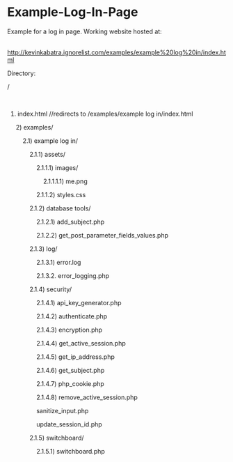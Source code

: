 # Example-Log-In-Page
Example for a log in page. Working website hosted at:

&nbsp;&nbsp;&nbsp;&nbsp;
http://kevinkabatra.ignorelist.com/examples/example%20log%20in/index.html

Directory:

/

&nbsp;&nbsp;&nbsp;&nbsp;
1) index.html //redirects to /examples/example log in/index.html

&nbsp;&nbsp;&nbsp;&nbsp;
2) examples/

&nbsp;&nbsp;&nbsp;&nbsp;&nbsp;&nbsp;&nbsp;&nbsp;
2.1) example log in/

&nbsp;&nbsp;&nbsp;&nbsp;&nbsp;&nbsp;&nbsp;&nbsp;&nbsp;&nbsp;&nbsp;&nbsp;
2.1.1) assets/

&nbsp;&nbsp;&nbsp;&nbsp;&nbsp;&nbsp;&nbsp;&nbsp;&nbsp;&nbsp;&nbsp;&nbsp;&nbsp;&nbsp;&nbsp;&nbsp;
2.1.1.1) images/

&nbsp;&nbsp;&nbsp;&nbsp;&nbsp;&nbsp;&nbsp;&nbsp;&nbsp;&nbsp;&nbsp;&nbsp;&nbsp;&nbsp;&nbsp;&nbsp;&nbsp;&nbsp;&nbsp;&nbsp;
2.1.1.1.1) me.png

&nbsp;&nbsp;&nbsp;&nbsp;&nbsp;&nbsp;&nbsp;&nbsp;&nbsp;&nbsp;&nbsp;&nbsp;&nbsp;&nbsp;&nbsp;&nbsp;
2.1.1.2) styles.css

&nbsp;&nbsp;&nbsp;&nbsp;&nbsp;&nbsp;&nbsp;&nbsp;&nbsp;&nbsp;&nbsp;&nbsp;
2.1.2) database tools/

&nbsp;&nbsp;&nbsp;&nbsp;&nbsp;&nbsp;&nbsp;&nbsp;&nbsp;&nbsp;&nbsp;&nbsp;&nbsp;&nbsp;&nbsp;&nbsp;
2.1.2.1) add_subject.php

&nbsp;&nbsp;&nbsp;&nbsp;&nbsp;&nbsp;&nbsp;&nbsp;&nbsp;&nbsp;&nbsp;&nbsp;&nbsp;&nbsp;&nbsp;&nbsp;
2.1.2.2) get_post_parameter_fields_values.php

&nbsp;&nbsp;&nbsp;&nbsp;&nbsp;&nbsp;&nbsp;&nbsp;&nbsp;&nbsp;&nbsp;&nbsp;
2.1.3) log/

&nbsp;&nbsp;&nbsp;&nbsp;&nbsp;&nbsp;&nbsp;&nbsp;&nbsp;&nbsp;&nbsp;&nbsp;&nbsp;&nbsp;&nbsp;&nbsp;
2.1.3.1) error.log

&nbsp;&nbsp;&nbsp;&nbsp;&nbsp;&nbsp;&nbsp;&nbsp;&nbsp;&nbsp;&nbsp;&nbsp;&nbsp;&nbsp;&nbsp;&nbsp;
2.1.3.2. error_logging.php

&nbsp;&nbsp;&nbsp;&nbsp;&nbsp;&nbsp;&nbsp;&nbsp;&nbsp;&nbsp;&nbsp;&nbsp;
2.1.4) security/

&nbsp;&nbsp;&nbsp;&nbsp;&nbsp;&nbsp;&nbsp;&nbsp;&nbsp;&nbsp;&nbsp;&nbsp;&nbsp;&nbsp;&nbsp;&nbsp;
2.1.4.1) api_key_generator.php

&nbsp;&nbsp;&nbsp;&nbsp;&nbsp;&nbsp;&nbsp;&nbsp;&nbsp;&nbsp;&nbsp;&nbsp;&nbsp;&nbsp;&nbsp;&nbsp;
2.1.4.2) authenticate.php

&nbsp;&nbsp;&nbsp;&nbsp;&nbsp;&nbsp;&nbsp;&nbsp;&nbsp;&nbsp;&nbsp;&nbsp;&nbsp;&nbsp;&nbsp;&nbsp;
2.1.4.3) encryption.php

&nbsp;&nbsp;&nbsp;&nbsp;&nbsp;&nbsp;&nbsp;&nbsp;&nbsp;&nbsp;&nbsp;&nbsp;&nbsp;&nbsp;&nbsp;&nbsp;
2.1.4.4) get_active_session.php

&nbsp;&nbsp;&nbsp;&nbsp;&nbsp;&nbsp;&nbsp;&nbsp;&nbsp;&nbsp;&nbsp;&nbsp;&nbsp;&nbsp;&nbsp;&nbsp;
2.1.4.5) get_ip_address.php

&nbsp;&nbsp;&nbsp;&nbsp;&nbsp;&nbsp;&nbsp;&nbsp;&nbsp;&nbsp;&nbsp;&nbsp;&nbsp;&nbsp;&nbsp;&nbsp;
2.1.4.6) get_subject.php

&nbsp;&nbsp;&nbsp;&nbsp;&nbsp;&nbsp;&nbsp;&nbsp;&nbsp;&nbsp;&nbsp;&nbsp;&nbsp;&nbsp;&nbsp;&nbsp;
2.1.4.7) php_cookie.php

&nbsp;&nbsp;&nbsp;&nbsp;&nbsp;&nbsp;&nbsp;&nbsp;&nbsp;&nbsp;&nbsp;&nbsp;&nbsp;&nbsp;&nbsp;&nbsp;
2.1.4.8) remove_active_session.php

&nbsp;&nbsp;&nbsp;&nbsp;&nbsp;&nbsp;&nbsp;&nbsp;&nbsp;&nbsp;&nbsp;&nbsp;&nbsp;&nbsp;&nbsp;&nbsp;
sanitize_input.php

&nbsp;&nbsp;&nbsp;&nbsp;&nbsp;&nbsp;&nbsp;&nbsp;&nbsp;&nbsp;&nbsp;&nbsp;&nbsp;&nbsp;&nbsp;&nbsp;
update_session_id.php

&nbsp;&nbsp;&nbsp;&nbsp;&nbsp;&nbsp;&nbsp;&nbsp;&nbsp;&nbsp;&nbsp;&nbsp;
2.1.5) switchboard/

&nbsp;&nbsp;&nbsp;&nbsp;&nbsp;&nbsp;&nbsp;&nbsp;&nbsp;&nbsp;&nbsp;&nbsp;&nbsp;&nbsp;&nbsp;&nbsp;
2.1.5.1) switchboard.php
